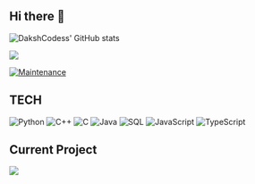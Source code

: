 ## Hi there 👋

![DakshCodess' GitHub stats](https://github-readme-stats.vercel.app/api?username=DakshCodess&show_icons=true&theme=tokyonight)

<a href="https://coderstats.net/github/#DakshCodess">
  <img align="center" src="https://github-readme-stats.vercel.app/api/top-langs/?username=DakshCodess&hide=ruby&theme=tokyonight" />
</a>



[![Maintenance](https://img.shields.io/badge/Maintained%3F-yes-green.svg)](https://github.com/DakshCodess/super-mario-bros/graphs/commit-activity)





## TECH
![Python](https://img.shields.io/badge/-Python-3776AB?logo=python&logoColor=ffffff)
![C++](https://img.shields.io/badge/-C++-00599C?logo=c%2b%2b&logoColor=ffffff)
![C](https://img.shields.io/badge/-C-A8B9CC?&logo=C&logoColor=000000)
![Java](https://img.shields.io/badge/-Java-007396?logo=Java&logoColor=000000)
![SQL](https://img.shields.io/badge/-SQL-003B57?&logo=postgresql)
![JavaScript](https://img.shields.io/badge/-JavaScript-F7DF1E?&logo=javascript&logoColor=000000)
![TypeScript](https://img.shields.io/badge/-TypeScript-007ACC?&logo=TypeScript&logoColor=ffffff)

## Current Project 

 <img align="center" src="https://github-readme-stats.vercel.app/api/pin/?username=DakshCodess&repo=olegsoloviev.github.io&show_owner=true&theme=algolia" />
</a>
